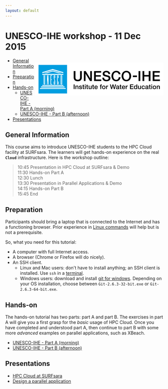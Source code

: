 ```yaml
---
layout: default
---
```


# UNESCO-IHE workshop - 11 Dec 2015

<div style="float:right;" markdown="1">

![XBeach logo](images/Unesco-Ihe-logo.png)

</div>

* [General Information](#general) <br>
* [Preparation](#preparation) <br>
* [Hands-on](#hands-on) <br>
  * [UNESCO-IHE - Part A (morning)](wshop-uihe-part-A-2015-Dec-11)
  * [UNESCO-IHE - Part B (afternoon)](wshop-uihe-part-B-2015-Dec-11)
* [Presentations](#presentations) <br>

## <a name="general"></a>General Information 

This course aims to introduce UNESCO-IHE students to the HPC Cloud facility at SURFsara. The learners will get hands-on experience on the real **`Cloud`** infrastructure. Here is the workshop outline:

>
>10:45 Presentation in HPC Cloud at SURFsara & Demo  
11:30 Hands-on Part A  
12:30 Lunch   
13:30 Presentation in Parallel Applications  & Demo  
14:15 Hands-on Part B   
15:45 End  

## <a name="preparation"></a>Preparation

Participants should bring a laptop that is connected to the Internet and has a functioning browser. Prior experience in [Linux commands](http://cli.learncodethehardway.org/book/) will help but is not a prerequisite. 

So, what you need for this tutorial:

* A computer with full Internet access.
* A browser (Chrome or Firefox will do nicely).
* An SSH client.
  * Linux and Mac users: don't have to install anything; an SSH client is installed. Use `ssh` in a [terminal](http://askubuntu.com/questions/38162/what-is-a-terminal-and-how-do-i-open-and-use-it).
  * Windows users: download and install [git for windows](https://git-for-windows.github.io/). Depending on your OS installation, choose between `Git-2.6.3-32-bit.exe` or `Git-2.6.3-64-bit.exe`.


## <a name="hands-on"></a> Hands-on
The hands-on tutorial has two parts: part A and part B. The exercises in part A will give you a first grasp for the _basic_ usage of HPC Cloud. Once you have completed and understood part A, then continue to part B with some more _advanced_ examples on parallel applications, such as XBeach. 

  * [UNESCO-IHE - Part A (morning)](wshop-uihe-part-A-2015-Dec-11)
  * [UNESCO-IHE - Part B (afternoon)](wshop-uihe-part-B-2015-Dec-11)


## <a name="presentations"></a> Presentations

* [HPC Cloud at SURFsara](assets/2015.12.11%20-%20UNESCO-IHE%20-%20Tutorial%20intro.pdf)
* [Design a parallel application](assets/<todo>.pdf)

